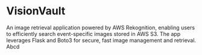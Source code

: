 # VisionVault
An image retrieval application powered by AWS Rekognition, enabling users to efficiently search event-specific images stored in AWS S3. The app leverages Flask and Boto3 for secure, fast image management and retrieval.
Abcd
